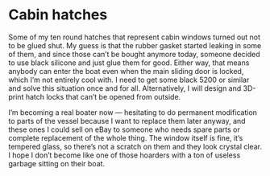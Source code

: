 # Cabin hatches

Some of my ten round hatches that represent cabin windows turned out not to be glued shut.  My guess is that the rubber gasket started leaking in some of them, and since those can’t be bought anymore today, someone decided to use black silicone and just glue them for good.  Either way, that means anybody can enter the boat even when the main sliding door is locked, which I’m not entirely cool with.  I need to get some black 5200 or similar and solve this situation once and for all.  Alternatively, I will design and 3D-print hatch locks that can’t be opened from outside.

I’m becoming a real boater now — hesitating to do permanent modification to parts of the vessel because I want to replace them later anyway, and these ones I could sell on eBay to someone who needs spare parts or complete replacement of the whole thing.  The window itself is fine, it’s tempered glass, so there’s not a scratch on them and they look crystal clear.  I hope I don’t become like one of those hoarders with a ton of useless garbage sitting on their boat.
